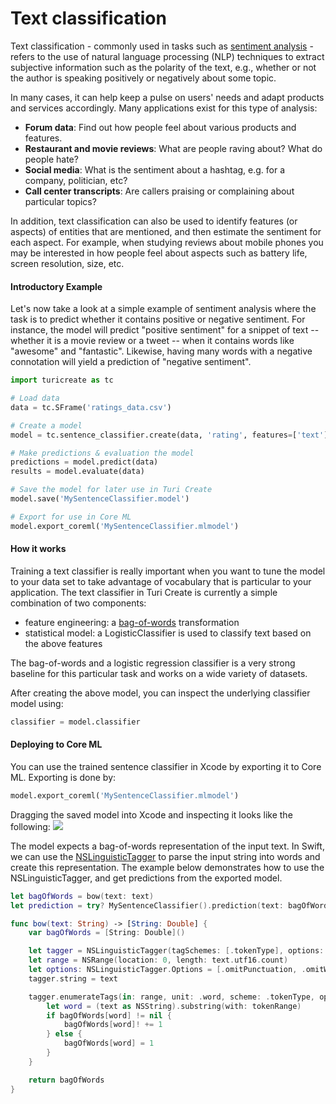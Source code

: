 # Text classification

Text classification - commonly used in tasks such as <a
href="https://en.wikipedia.org/wiki/Sentiment_analysis"> sentiment
analysis</a> - refers to the use of natural language processing (NLP)
techniques to extract subjective information such as the polarity of the text, e.g., whether or not the
author is speaking positively or negatively about some topic.

In many cases, it can help keep a pulse on users' needs and adapt
products and services accordingly. Many applications exist for this
type of analysis:

- **Forum data**: Find out how people feel about various products and
  features.
- **Restaurant and movie reviews**: What are people raving about? What
  do people hate?
- **Social media**: What is the sentiment about a hashtag, e.g. for a
  company, politician, etc?
- **Call center transcripts**: Are callers praising or complaining about
  particular topics?

In addition, text classification can also be used to identify features
(or aspects) of entities that are mentioned, and then estimate the
sentiment for each aspect. For example, when studying reviews about
mobile phones you may be interested in how people feel about aspects
such as battery life, screen resolution, size, etc.

#### Introductory Example

Let's now take a look at a simple example of sentiment analysis where
the task is to predict whether it contains positive or negative
sentiment.  For instance, the model will predict "positive sentiment"
for a snippet of text -- whether it is a movie review or a tweet -- when
it contains words like "awesome" and "fantastic". Likewise, having many
words with a negative connotation will yield a prediction of "negative
sentiment".

```python
import turicreate as tc

# Load data
data = tc.SFrame('ratings_data.csv')

# Create a model
model = tc.sentence_classifier.create(data, 'rating', features=['text'])

# Make predictions & evaluation the model
predictions = model.predict(data)
results = model.evaluate(data)

# Save the model for later use in Turi Create
model.save('MySentenceClassifier.model')

# Export for use in Core ML
model.export_coreml('MySentenceClassifier.mlmodel')

```

#### How it works

Training a text classifier is really important when you want to tune the
model to your data set to take advantage of vocabulary that is
particular to your application. The text classifier in Turi Create is
currently a simple combination of two components:

- feature engineering:  a [bag-of-words](../text/analysis.md)
  transformation
- statistical model: a LogisticClassifier is used to classify text based
  on the above features

The bag-of-words and a logistic regression classifier is a very strong
baseline for this particular task and works on a wide variety of
datasets.

After creating the above model, you can inspect the underlying
classifier model using:

```python
classifier = model.classifier
```

#### Deploying to Core ML

You can use the trained sentence classifier in Xcode by exporting it to Core ML. Exporting is done by:

```python
model.export_coreml('MySentenceClassifier.mlmodel')
```

Dragging the saved model into Xcode and inspecting it looks like the following:
<img src="images/sentence_classifier_model.png"></img>

The model expects a bag-of-words representation of the input text. In Swift, we can use the [NSLinguisticTagger](https://developer.apple.com/documentation/foundation/nslinguistictagger/tokenizing_natural_language_text) to parse the input string into words and create this representation. The example below demonstrates how to use the NSLinguisticTagger, and get predictions from the exported model.

```swift
let bagOfWords = bow(text: text)
let prediction = try? MySentenceClassifier().prediction(text: bagOfWords)

func bow(text: String) -> [String: Double] {
    var bagOfWords = [String: Double]()

    let tagger = NSLinguisticTagger(tagSchemes: [.tokenType], options: 0)
    let range = NSRange(location: 0, length: text.utf16.count)
    let options: NSLinguisticTagger.Options = [.omitPunctuation, .omitWhitespace]
    tagger.string = text

    tagger.enumerateTags(in: range, unit: .word, scheme: .tokenType, options: options) { _, tokenRange, _ in
        let word = (text as NSString).substring(with: tokenRange)
        if bagOfWords[word] != nil {
            bagOfWords[word]! += 1
        } else {
            bagOfWords[word] = 1
        }
    }

    return bagOfWords
}
```
